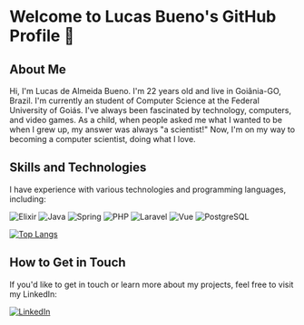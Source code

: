 # Welcome to Lucas Bueno's GitHub Profile 👋

## About Me
Hi, I'm Lucas de Almeida Bueno. I'm 22 years old and live in Goiânia-GO, Brazil. I'm currently an student of Computer Science at the Federal University of Goiás. I've always been fascinated by technology, computers, and video games. As a child, when people asked me what I wanted to be when I grew up, my answer was always "a scientist!" Now, I'm on my way to becoming a computer scientist, doing what I love.

## Skills and Technologies
I have experience with various technologies and programming languages, including:

![Elixir](https://img.shields.io/badge/Elixir-4B275F?style=for-the-badge&logo=elixir&logoColor=white)
![Java](https://img.shields.io/badge/Java-ED8B00?style=for-the-badge&logo=openjdk&logoColor=white)
![Spring](https://img.shields.io/badge/Spring-6DB33F?style=for-the-badge&logo=spring&logoColor=white)
![PHP](https://img.shields.io/badge/PHP-777BB4?style=for-the-badge&logo=php&logoColor=white)
![Laravel](https://img.shields.io/badge/Laravel-FF2D20?style=for-the-badge&logo=laravel&logoColor=white)
![Vue](https://img.shields.io/badge/Vue.js-35495E?style=for-the-badge&logo=vue.js&logoColor=4FC08D)
![PostgreSQL](https://img.shields.io/badge/PostgreSQL-316192?style=for-the-badge&logo=postgresql&logoColor=white)

[![Top Langs](https://github-readme-stats.vercel.app/api/top-langs/?username=buenolas&layout=donut)](https://github.com/anuraghazra/github-readme-stats)

## How to Get in Touch
If you'd like to get in touch or learn more about my projects, feel free to visit my LinkedIn:

[![LinkedIn](https://img.shields.io/badge/LinkedIn-0077B5?style=for-the-badge&logo=linkedin&logoColor=white)](https://www.linkedin.com/in/buenolas/)

